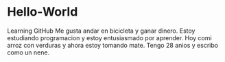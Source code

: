 # Hello-World
Learning GitHub
Me gusta andar en bicicleta y ganar dinero. Estoy estudiando programacion y estoy entusiasmado por aprender. Hoy comi arroz con verduras y ahora estoy tomando mate. Tengo 28 anios y escribo como un nene.
